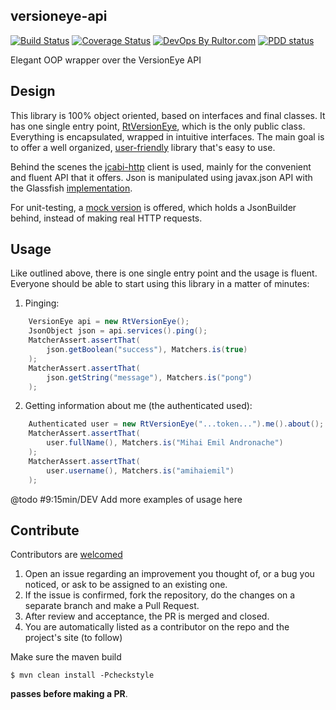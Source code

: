 ## versioneye-api
[![Build Status](https://travis-ci.org/decorators-squad/versioneye-api.svg?branch=master)](https://travis-ci.org/decorators-squad/versioneye-api) [![Coverage Status](https://coveralls.io/repos/github/decorators-squad/versioneye-api/badge.svg?branch=master)](https://coveralls.io/github/decorators-squad/versioneye-api?branch=master) [![DevOps By Rultor.com](http://www.rultor.com/b/decorators-squad/versioneye-api)](http://www.rultor.com/p/decorators-squad/versioneye-api)
[![PDD status](http://www.0pdd.com/svg?name=decorators-squad/versioneye-api)](http://www.0pdd.com/p?name=decorators-squad/versioneye-api)

Elegant OOP wrapper over the VersionEye API

## Design

This library is 100% object oriented, based on interfaces and final classes. It has one single entry point, [RtVersionEye](https://github.com/decorators-squad/versioneye-api/blob/master/src/main/java/com/amihaiemil/versioneye/RtVersionEye.java), which is the only public class. Everything is encapsulated, wrapped in intuitive interfaces. The main goal is to offer a well organized, [user-friendly](http://www.baeldung.com/design-a-user-friendly-java-library) library that's easy to use.

Behind the scenes the [jcabi-http](https://www.github.com/jcabi/jcabi-http) client is used, mainly for the convenient and fluent API that it offers.
Json is manipulated using javax.json API with the Glassfish [implementation](https://mvnrepository.com/artifact/org.glassfish/javax.json).

For unit-testing, a [mock version](https://github.com/decorators-squad/versioneye-api/issues/13) is offered, which holds a JsonBuilder behind, instead of making real HTTP requests.

## Usage

Like outlined above, there is one single entry point and the usage is fluent. Everyone should be able to start using this library in a matter of minutes:
1. Pinging:

```java
    VersionEye api = new RtVersionEye();
    JsonObject json = api.services().ping();
    MatcherAssert.assertThat(
        json.getBoolean("success"), Matchers.is(true)
    );
    MatcherAssert.assertThat(
        json.getString("message"), Matchers.is("pong")
    );
```

2. Getting information about me (the authenticated used):

```java
    Authenticated user = new RtVersionEye("...token...").me().about();
    MatcherAssert.assertThat(
        user.fullName(), Matchers.is("Mihai Emil Andronache")
    );
    MatcherAssert.assertThat(
        user.username(), Matchers.is("amihaiemil")
    );
```

@todo #9:15min/DEV Add more examples of usage here

## Contribute

Contributors are [welcomed](http://www.amihaiemil.com/2016/12/30/becoming-a-contributor.html)

1. Open an issue regarding an improvement you thought of, or a bug you noticed, or ask to be assigned to an existing one.
2. If the issue is confirmed, fork the repository, do the changes on a separate branch and make a Pull Request.
3. After review and acceptance, the PR is merged and closed.
4. You are automatically listed as a contributor on the repo and the project's site (to follow)

Make sure the maven build

``$ mvn clean install -Pcheckstyle``

**passes before making a PR**. 
